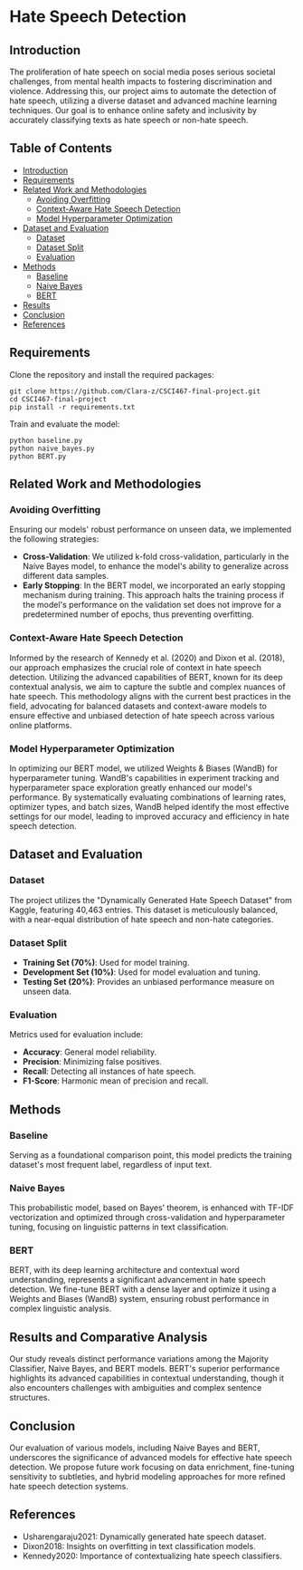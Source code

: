 # Hate Speech Detection

## Introduction
The proliferation of hate speech on social media poses serious societal challenges, from mental health impacts to fostering discrimination and violence. Addressing this, our project aims to automate the detection of hate speech, utilizing a diverse dataset and advanced machine learning techniques. Our goal is to enhance online safety and inclusivity by accurately classifying texts as hate speech or non-hate speech.

## Table of Contents
- [Introduction](#introduction)
- [Requirements](#requirements)
- [Related Work and Methodologies](#related-work-and-methodologies)
  - [Avoiding Overfitting](#avoiding-overfitting)
  - [Context-Aware Hate Speech Detection](#context-aware-hate-speech-detection)
  - [Model Hyperparameter Optimization](#model-hyperparameter-optimization)
- [Dataset and Evaluation](#dataset-and-evaluation)
  - [Dataset](#dataset)
  - [Dataset Split](#dataset-split)
  - [Evaluation](#evaluation)
- [Methods](#methods)
  - [Baseline](#baseline)
  - [Naive Bayes](#naive-bayes)
  - [BERT](#bert)
- [Results](#results-and-comparative-analysis)
- [Conclusion](#conclusion)
- [References](#references)

## Requirements
Clone the repository and install the required packages:
```
git clone https://github.com/Clara-z/CSCI467-final-project.git
cd CSCI467-final-project
pip install -r requirements.txt
```
Train and evaluate the model:
```
python baseline.py
python naive_bayes.py
python BERT.py
```

## Related Work and Methodologies

### Avoiding Overfitting
Ensuring our models' robust performance on unseen data, we implemented the following strategies:
- **Cross-Validation**: We utilized k-fold cross-validation, particularly in the Naive Bayes model, to enhance the model's ability to generalize across different data samples.
- **Early Stopping**: In the BERT model, we incorporated an early stopping mechanism during training. This approach halts the training process if the model's performance on the validation set does not improve for a predetermined number of epochs, thus preventing overfitting.

### Context-Aware Hate Speech Detection
Informed by the research of Kennedy et al. (2020) and Dixon et al. (2018), our approach emphasizes the crucial role of context in hate speech detection. Utilizing the advanced capabilities of BERT, known for its deep contextual analysis, we aim to capture the subtle and complex nuances of hate speech. This methodology aligns with the current best practices in the field, advocating for balanced datasets and context-aware models to ensure effective and unbiased detection of hate speech across various online platforms.

### Model Hyperparameter Optimization
In optimizing our BERT model, we utilized Weights & Biases (WandB) for hyperparameter tuning. WandB's capabilities in experiment tracking and hyperparameter space exploration greatly enhanced our model's performance. By systematically evaluating combinations of learning rates, optimizer types, and batch sizes, WandB helped identify the most effective settings for our model, leading to improved accuracy and efficiency in hate speech detection.

## Dataset and Evaluation

### Dataset
The project utilizes the "Dynamically Generated Hate Speech Dataset" from Kaggle, featuring 40,463 entries. This dataset is meticulously balanced, with a near-equal distribution of hate speech and non-hate categories.

### Dataset Split
- **Training Set (70%)**: Used for model training.
- **Development Set (10%)**: Used for model evaluation and tuning.
- **Testing Set (20%)**: Provides an unbiased performance measure on unseen data.

### Evaluation
Metrics used for evaluation include:
- **Accuracy**: General model reliability.
- **Precision**: Minimizing false positives.
- **Recall**: Detecting all instances of hate speech.
- **F1-Score**: Harmonic mean of precision and recall.

## Methods

### Baseline
Serving as a foundational comparison point, this model predicts the training dataset's most frequent label, regardless of input text.

### Naive Bayes
This probabilistic model, based on Bayes’ theorem, is enhanced with TF-IDF vectorization and optimized through cross-validation and hyperparameter tuning, focusing on linguistic patterns in text classification.

### BERT
BERT, with its deep learning architecture and contextual word understanding, represents a significant advancement in hate speech detection. We fine-tune BERT with a dense layer and optimize it using a Weights and Biases (WandB) system, ensuring robust performance in complex linguistic analysis.

## Results and Comparative Analysis
Our study reveals distinct performance variations among the Majority Classifier, Naive Bayes, and BERT models. BERT's superior performance highlights its advanced capabilities in contextual understanding, though it also encounters challenges with ambiguities and complex sentence structures.

## Conclusion
Our evaluation of various models, including Naive Bayes and BERT, underscores the significance of advanced models for effective hate speech detection. We propose future work focusing on data enrichment, fine-tuning sensitivity to subtleties, and hybrid modeling approaches for more refined hate speech detection systems.

## References
- Usharengaraju2021: Dynamically generated hate speech dataset.
- Dixon2018: Insights on overfitting in text classification models.
- Kennedy2020: Importance of contextualizing hate speech classifiers.
